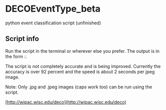 # DECOEventType_beta
python event classification script (unfinished)

## Script info

Run the script in the terminal or wherever else you prefer. The output is in the form <image id>:<event type>.

The script is not completely accurate and is being improved. Currently the accuracy is over 92 percent and the speed is about 2 seconds per jpeg image.

Note: Only .jpg and .jpeg images (caps work too) can be run using the script.

[http://wipac.wisc.edu/deco](http://wipac.wisc.edu/deco)
